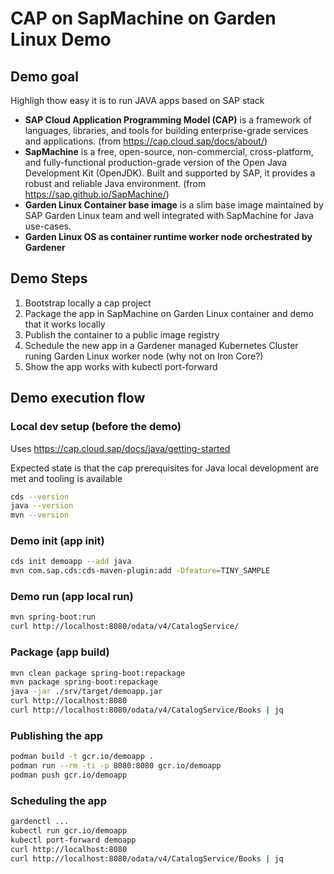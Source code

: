 # CAP on SapMachine on Garden Linux Demo

## Demo goal
Highligh thow easy it is to run JAVA apps based on SAP stack
- **SAP Cloud Application Programming Model (CAP)** is a framework of languages, libraries, and tools for building enterprise-grade services and applications. (from https://cap.cloud.sap/docs/about/)
- **SapMachine** is a free, open-source, non-commercial, cross-platform, and fully-functional production-grade version of the Open Java Development Kit (OpenJDK). Built and supported by SAP, it provides a robust and reliable Java environment. (from https://sap.github.io/SapMachine/)
- **Garden Linux Container base image** is a slim base image maintained by SAP Garden Linux team and well integrated with SapMachine for Java use-cases.
- **Garden Linux OS as container runtime worker node orchestrated by Gardener**

## Demo Steps

1. Bootstrap locally a cap project
2. Package the app in SapMachine on Garden Linux container and demo that it works locally
3. Publish the container to a public image registry
4. Schedule the new app in a Gardener managed Kubernetes Cluster runing Garden Linux worker node (why not on Iron Core?)
5. Show the app works with kubectl port-forward


## Demo execution flow

### Local dev setup (before the demo)

Uses https://cap.cloud.sap/docs/java/getting-started

Expected state is that the cap prerequisites for Java local development are met and tooling is available
```bash
cds --version
java --version
mvn --version
```

### Demo init (app init)

```bash
cds init demoapp --add java
mvn com.sap.cds:cds-maven-plugin:add -Dfeature=TINY_SAMPLE
```

### Demo run (app local run)
``` bash
mvn spring-boot:run
curl http://localhost:8080/odata/v4/CatalogService/
```

### Package (app build)

```bash
mvn clean package spring-boot:repackage
mvn package spring-boot:repackage
java -jar ./srv/target/demoapp.jar
curl http://localhost:8080
curl http://localhost:8080/odata/v4/CatalogService/Books | jq
```

### Publishing the app

```bash
podman build -t gcr.io/demoapp .
podman run --rm -ti -p 8080:8080 gcr.io/demoapp 
podman push gcr.io/demoapp
```

### Scheduling the app

```bash
gardenctl ...
kubectl run gcr.io/demoapp
kubectl port-forward demoapp
curl http://localhost:8080
curl http://localhost:8080/odata/v4/CatalogService/Books | jq
```